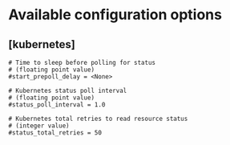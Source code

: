 # Available configuration options

## [kubernetes]

```
# Time to sleep before polling for status
# (floating point value)
#start_prepoll_delay = <None>
```

```
# Kubernetes status poll interval
# (floating point value)
#status_poll_interval = 1.0
```

```
# Kubernetes total retries to read resource status
# (integer value)
#status_total_retries = 50
```